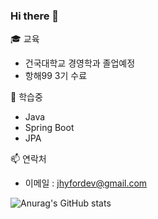 ### Hi there 👋

🎓 교육
- 건국대학교 경영학과 졸업예정
- 항해99 3기 수료

🌱 학습중
- Java
- Spring Boot
- JPA

📫 연락처
- 이메일 : jhyfordev@gmail.com

![Anurag's GitHub stats](https://github-readme-stats.vercel.app/api?username=codenamehee&show_icons=true&theme=radical)
